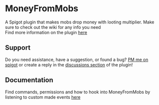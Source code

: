 # MoneyFromMobs  
A Spigot plugin that makes mobs drop money with looting multiplier. Make sure to check out the wiki for any info you need  
Find more information on the plugin [here](https://www.spigotmc.org/resources/money-from-mobs-1-12-1-17.79137/)  

## Support  
Do you need assistance, have a suggestion, or found a bug? [PM me on spigot](https://www.spigotmc.org/conversations/add?to=chocolf) or create a reply in the [discussions section](https://www.spigotmc.org/threads/money-from-mobs-1-12-1-17.440514/) of the plugin!  
  
## Documentation
Find commands, permissions and how to hook into MoneyFromMobs by listening to custom made events [here](https://github.com/chocolf/MoneyFromMobs/wiki) 

